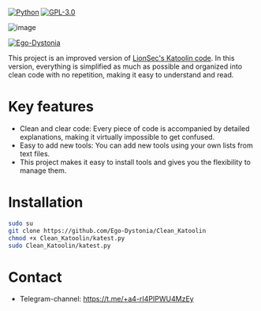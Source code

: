 [![Python](https://img.shields.io/badge/language-Python%203-blue.svg)](https://www.python.org)
[![GPL-3.0](https://img.shields.io/badge/license-GPL--3.0-c21616.svg)]([http://www.wtfpl.net/](https://www.gnu.org/licenses/gpl-3.0.en.html))

![image](https://github.com/Ego-Dystonia/Clean_Katoolin/assets/174164991/e43c1d78-2611-4112-acaf-0c9e98f7d377)

[![Ego-Dystonia](https://img.shields.io/badge/author-Ego--Dystonia-8A2BE2.svg)](https://github.com/Ego-Dystonia)


This project is an improved version of [LionSec's Katoolin code](https://github.com/LionSec/katoolin?tab=readme-ov-file#katoolin). In this version, everything is simplified as much as possible and organized into clean code with no repetition, making it easy to understand and read.

# Key features
- Clean and clear code: Every piece of code is accompanied by detailed explanations, making it virtually impossible to get confused.
- Easy to add new tools: You can add new tools using your own lists from text files.
- This project makes it easy to install tools and gives you the flexibility to manage them.

# Installation
```bash
sudo su
git clone https://github.com/Ego-Dystonia/Clean_Katoolin
chmod +x Clean_Katoolin/katest.py
sudo Clean_Katoolin/katest.py
```

# Contact
- Telegram-channel: https://t.me/+a4-rI4PIPWU4MzEy
